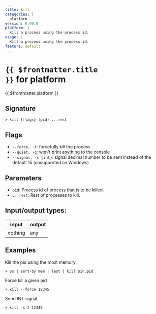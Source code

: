 ```yaml
---
title: kill
categories: |
  platform
version: 0.90.0
platform: |
  Kill a process using the process id.
usage: |
  Kill a process using the process id.
feature: default
---
```


<!-- This file is automatically generated. Please edit the command in https://github.com/nushell/nushell instead. -->

# <code>{{ $frontmatter.title }}</code> for platform

<div class='command-title'>{{ $frontmatter.platform }}</div>

## Signature

`> kill {flags} (pid) ...rest`

## Flags

- `--force, -f`: forcefully kill the process
- `--quiet, -q`: won't print anything to the console
- `--signal, -s {int}`: signal decimal number to be sent instead of the default 15 (unsupported on Windows)

## Parameters

- `pid`: Process id of process that is to be killed.
- `...rest`: Rest of processes to kill.

## Input/output types:

| input   | output |
| ------- | ------ |
| nothing | any    |

## Examples

Kill the pid using the most memory

```nu
> ps | sort-by mem | last | kill $in.pid

```

Force kill a given pid

```nu
> kill --force 12345

```

Send INT signal

```nu
> kill -s 2 12345

```
